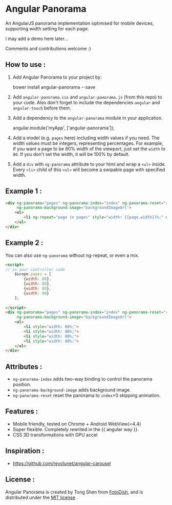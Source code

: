 # Angular Panorama

An AngularJS panorama implementation optimised for mobile devices, supporting width setting for each page. 

I may add a demo here later...

Comments and contributions welcome :)

## How to use :

 1. Add Angular Panorama to your project by:
 
	bower install angular-panorama --save	

 2. Add `angular-panorama.css` and `angular-panorama.js` (from this repo) to your code. Also don't forget to include the dependencies `angular` and `angular-touch` before them.

 2. Add a dependency to the `angular-panorama` module in your application.
 
	angular.module('myApp', ['angular-panorama']);

 3. Add a model (e.g. `pages` here) including width values if you need. The width values must be integers, representing percentages. For example, if you want a page to be 80% width of the viewport, just set the `width` to `80`. If you don't set the width, it will be 100% by default.
 
 4. Add a `div` with `ng-panorama` attribute to your html and wrap a `<ul>` inside. Every `<li>` child of this `<ul>` will become a swipable page with specified width.

## Example 1 :
```html
<div ng-panorama="pages" ng-panorama-index="index" ng-panorama-reset="reset"
     ng-panorama-background-image="backgroundImageUrl">
	<ul>
		<li ng-repeat="page in pages" style="width: {{page.width}}%;" ng-cloak>
	</ul>
</div>
```

## Example 2 :
You can also use `ng-panorama` without ng-repeat, or even a mix.
```html
<script>
// in your controller code
	$scope.pages = [
		{width: 80},
		{width: 80},
		{width: 80},
		{width: 80}
	];
	
</script>
<div ng-panorama="pages" ng-panorama-index="index" ng-panorama-reset="reset"
     ng-panorama-background-image="backgroundImageUrl">
	<ul>
		<li style="width: 80%;">
		<li style="width: 80%;">
		<li style="width: 80%;">
		<li style="width: 80%;">
	</ul>
</div>
```

## Attributes :
 - `ng-panorama-index` adds two-way binding to control the panorama position.
 - `ng-panorama-background-image` adds background image. 
 - `ng-panorama-reset` reset the panorama to `index`=0 skipping animation.

## Features :
 - Mobile friendly, tested on Chrome + Android WebView(<4.4)
 - Super flexible. Completely rewrited in the {{ angular way }}.
 - CSS 3D transformations with GPU accel

## Inspiration :
 - https://github.com/revolunet/angular-carousel

## License :
Angular Panorama is created by Tong Shen from [FotoDish](http://fotodish.com), and is distributed under the [MIT license](http://mit-license.org) .
